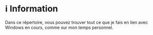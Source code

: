 # ℹ️ Information
Dans ce répertoire, vous pouvez trouver tout ce que je fais en lien avec Windows en cours, comme sur mon temps personnel. 
